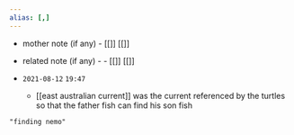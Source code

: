 ```yaml
---
alias: [,]
---
```

- mother note (if any)
		- [[]] [[]]
- related note (if any) -
		- [[]] [[]]


- `2021-08-12`  `19:47`
	- [[east australian current]] was the current referenced by the turtles so that the father fish can find his son fish

```query
"finding nemo"
```
